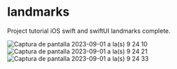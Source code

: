 # landmarks
Project tutorial iOS swift and swiftUI landmarks complete.


![Captura de pantalla 2023-09-01 a la(s) 9 24 10](https://github.com/AniluMonfil/landmarks/assets/43282818/78402e4c-2015-46ad-80d1-b800795e5e04)
![Captura de pantalla 2023-09-01 a la(s) 9 24 21](https://github.com/AniluMonfil/landmarks/assets/43282818/520b218c-fdcb-4452-aa09-f7faa639d801)
![Captura de pantalla 2023-09-01 a la(s) 9 24 33](https://github.com/AniluMonfil/landmarks/assets/43282818/cd25093e-b2fa-445a-9102-6c22f8e378ce)
